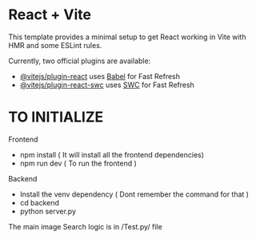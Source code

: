 # React + Vite

This template provides a minimal setup to get React working in Vite with HMR and some ESLint rules.

Currently, two official plugins are available:

- [@vitejs/plugin-react](https://github.com/vitejs/vite-plugin-react/blob/main/packages/plugin-react/README.md) uses [Babel](https://babeljs.io/) for Fast Refresh
- [@vitejs/plugin-react-swc](https://github.com/vitejs/vite-plugin-react-swc) uses [SWC](https://swc.rs/) for Fast Refresh


# TO INITIALIZE 

Frontend 

- npm install ( It will install all the frontend dependencies)
- npm run dev ( To run the frontend )

Backend 

- Install the venv dependency ( Dont remember the command for that )
- cd backend
- python server.py

The main image Search logic is in /Test.py/ file
